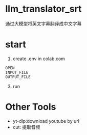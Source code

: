 # llm_translator_srt
通过大模型将英文字幕翻译成中文字幕



# start
1. create .env in colab.com 
```
OPEN
INPUT_FILE
OUTPUT_FILE
```
3. run


# Other Tools 
- yt-dlp:download youtube by url 
- cut: 提取音频
